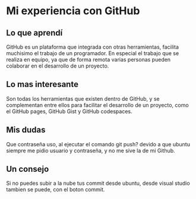 # Mi experiencia con  GitHub

## Lo que aprendí
GitHub es un plataforma que integrada con otras herramientas, facilita muchisimo el trabajo de un programador. En especial el trabajo que se realiza en equipo, ya que de forma remota varias personas pueden colaborar en el desarrollo de un proyecto.

## Lo mas interesante
Son todas los herramientas que existen dentro de GitHub, y se complementan entre ellos para facilitar el desarrollo de un proyecto, como el GitHub pages, GitHub Gist y  GitHub codespaces.

## Mis dudas
Que contraseña uso, al ejecutar el comando git push? devido a que ubuntu siempre me pidio usuario y contraseña, y no me sive la de mi Github.

## Un consejo
Si no puedes subir a la nube tus commit desde ubuntu, desde visual studio tambien se puede, con el boton commit.